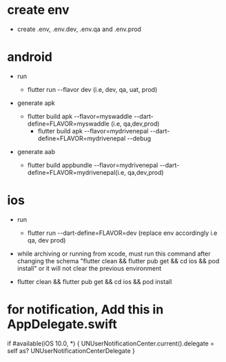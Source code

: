 # create env
  - create .env, .env.dev, .env.qa and .env.prod

# android
  - run 
    - flutter run --flavor dev (i.e, dev, qa, uat, prod)

  - generate apk
    - flutter build apk --flavor=myswaddle --dart-define=FLAVOR=myswaddle (i.e, qa,dev,prod)
      - flutter build apk --flavor=mydrivenepal --dart-define=FLAVOR=mydrivenepal --debug
  - generate aab
    - flutter build appbundle --flavor=mydrivenepal --dart-define=FLAVOR=mydrivenepal(i.e, qa,dev,prod)

# ios
  - run
    - flutter run --dart-define=FLAVOR=dev (replace env accordingly i.e qa, dev prod)
    
  - while archiving or running from xcode, must run this command after changing the schema "flutter clean && flutter pub get && cd ios && pod install" or it will not clear the previous environment

  - flutter clean && flutter pub get && cd ios && pod install

# for notification, Add this in AppDelegate.swift
if #available(iOS 10.0, *) {
  UNUserNotificationCenter.current().delegate = self as? UNUserNotificationCenterDelegate
}